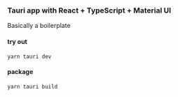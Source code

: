 ### Tauri app with React + TypeScript + Material UI

Basically a boilerplate

#### try out

`yarn tauri dev`

#### package

`yarn tauri build`
